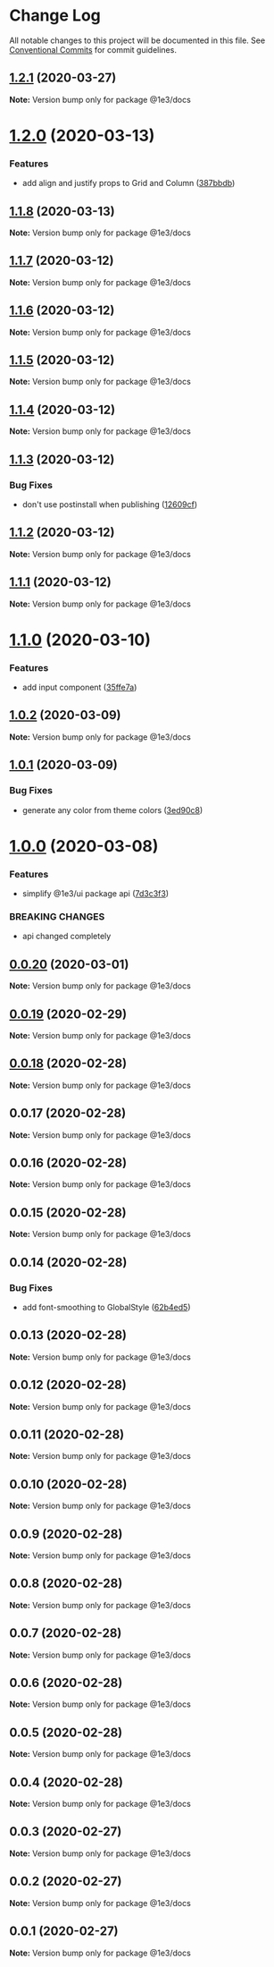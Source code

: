 # Change Log

All notable changes to this project will be documented in this file.
See [Conventional Commits](https://conventionalcommits.org) for commit guidelines.

## [1.2.1](https://github.com/1e3/ui/compare/@1e3/docs@1.2.0...@1e3/docs@1.2.1) (2020-03-27)

**Note:** Version bump only for package @1e3/docs





# [1.2.0](https://github.com/1e3/ui/compare/@1e3/docs@1.1.8...@1e3/docs@1.2.0) (2020-03-13)


### Features

* add align and justify props to Grid and Column ([387bbdb](https://github.com/1e3/ui/commit/387bbdb00cbc9a88ebed6c3ba797f675ef88e1fa))





## [1.1.8](https://github.com/1e3/ui/compare/@1e3/docs@1.1.7...@1e3/docs@1.1.8) (2020-03-13)

**Note:** Version bump only for package @1e3/docs

## [1.1.7](https://github.com/1e3/ui/compare/@1e3/docs@1.1.6...@1e3/docs@1.1.7) (2020-03-12)

**Note:** Version bump only for package @1e3/docs

## [1.1.6](https://github.com/1e3/ui/compare/@1e3/docs@1.1.5...@1e3/docs@1.1.6) (2020-03-12)

**Note:** Version bump only for package @1e3/docs

## [1.1.5](https://github.com/1e3/ui/compare/@1e3/docs@1.1.4...@1e3/docs@1.1.5) (2020-03-12)

**Note:** Version bump only for package @1e3/docs

## [1.1.4](https://github.com/1e3/ui/compare/@1e3/docs@1.1.3...@1e3/docs@1.1.4) (2020-03-12)

**Note:** Version bump only for package @1e3/docs

## [1.1.3](https://github.com/1e3/ui/compare/@1e3/docs@1.1.2...@1e3/docs@1.1.3) (2020-03-12)

### Bug Fixes

- don't use postinstall when publishing ([12609cf](https://github.com/1e3/ui/commit/12609cf00a2b322c8b3a33aba9951cd8fa7c5b4c))

## [1.1.2](https://github.com/1e3/ui/compare/@1e3/docs@1.1.1...@1e3/docs@1.1.2) (2020-03-12)

**Note:** Version bump only for package @1e3/docs

## [1.1.1](https://github.com/1e3/ui/compare/@1e3/docs@1.1.0...@1e3/docs@1.1.1) (2020-03-12)

**Note:** Version bump only for package @1e3/docs

# [1.1.0](https://github.com/1e3/ui/compare/@1e3/docs@1.0.2...@1e3/docs@1.1.0) (2020-03-10)

### Features

- add input component ([35ffe7a](https://github.com/1e3/ui/commit/35ffe7a62494280f945ca1dcdd4b89583a49ff6e))

## [1.0.2](https://github.com/1e3/ui/compare/@1e3/docs@1.0.1...@1e3/docs@1.0.2) (2020-03-09)

**Note:** Version bump only for package @1e3/docs

## [1.0.1](https://github.com/1e3/ui/compare/@1e3/docs@1.0.0...@1e3/docs@1.0.1) (2020-03-09)

### Bug Fixes

- generate any color from theme colors ([3ed90c8](https://github.com/1e3/ui/commit/3ed90c8864b536ee7a62e1fe7183f197f6fda0ef))

# [1.0.0](https://github.com/1e3/ui/compare/@1e3/docs@0.0.20...@1e3/docs@1.0.0) (2020-03-08)

### Features

- simplify @1e3/ui package api ([7d3c3f3](https://github.com/1e3/ui/commit/7d3c3f345afceff87f3c10331341b2a07a556e10))

### BREAKING CHANGES

- api changed completely

## [0.0.20](https://github.com/1e3/ui/compare/@1e3/docs@0.0.19...@1e3/docs@0.0.20) (2020-03-01)

**Note:** Version bump only for package @1e3/docs

## [0.0.19](https://github.com/1e3/ui/compare/@1e3/docs@0.0.18...@1e3/docs@0.0.19) (2020-02-29)

**Note:** Version bump only for package @1e3/docs

## [0.0.18](https://github.com/1e3/ui/compare/@1e3/docs@0.0.17...@1e3/docs@0.0.18) (2020-02-28)

**Note:** Version bump only for package @1e3/docs

## 0.0.17 (2020-02-28)

**Note:** Version bump only for package @1e3/docs

## 0.0.16 (2020-02-28)

**Note:** Version bump only for package @1e3/docs

## 0.0.15 (2020-02-28)

**Note:** Version bump only for package @1e3/docs

## 0.0.14 (2020-02-28)

### Bug Fixes

- add font-smoothing to GlobalStyle ([62b4ed5](https://github.com/1e3/ui/commit/62b4ed50bb83ee1f81625fc9694e159d61332335))

## 0.0.13 (2020-02-28)

**Note:** Version bump only for package @1e3/docs

## 0.0.12 (2020-02-28)

**Note:** Version bump only for package @1e3/docs

## 0.0.11 (2020-02-28)

**Note:** Version bump only for package @1e3/docs

## 0.0.10 (2020-02-28)

**Note:** Version bump only for package @1e3/docs

## 0.0.9 (2020-02-28)

**Note:** Version bump only for package @1e3/docs

## 0.0.8 (2020-02-28)

**Note:** Version bump only for package @1e3/docs

## 0.0.7 (2020-02-28)

**Note:** Version bump only for package @1e3/docs

## 0.0.6 (2020-02-28)

**Note:** Version bump only for package @1e3/docs

## 0.0.5 (2020-02-28)

**Note:** Version bump only for package @1e3/docs

## 0.0.4 (2020-02-28)

**Note:** Version bump only for package @1e3/docs

## 0.0.3 (2020-02-27)

**Note:** Version bump only for package @1e3/docs

## 0.0.2 (2020-02-27)

**Note:** Version bump only for package @1e3/docs

## 0.0.1 (2020-02-27)

**Note:** Version bump only for package @1e3/docs

